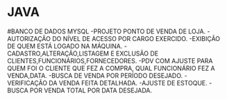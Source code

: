 # JAVA
#BANCO DE DADOS MYSQL
-PROJETO PONTO DE VENDA DE LOJA.
-AUTORIZAÇÃO DO NÍVEL DE ACESSO POR CARGO EXERCIDO.
-EXIBIÇÃO DE QUEM ESTÁ LOGADO NA MÁQUINA.
-CADASTRO,ALTERAÇÃO,LISTAGEM  E EXCLUSÃO DE CLIENTES,FUNCIONÁRIOS,FORNECEDORES.
-PDV COM AJUSTE PARA QUEM FOI O CLIENTE QUE FEZ A COMPRA, QUAL FUNCIONÁRIO FEZ A VENDA,DATA.
-BUSCA DE VENDA POR PERÍODO DESEJADO.
-VERIFICAÇÃO DA VENDA FEITA DETALHADA.
-AJUSTE DE ESTOQUE.
-BUSCA POR VENDA TOTAL POR DATA DESEJADA.

